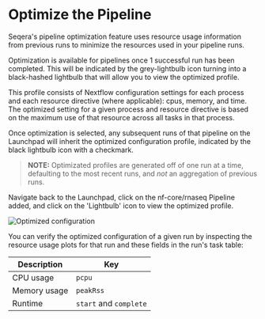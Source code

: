 # Optimize the Pipeline

Seqera's pipeline optimization feature uses resource usage information from previous runs to minimize the resources used in your pipeline runs.

Optimization is available for pipelines once 1 successful run has been completed. This will be indicated by the grey-lightbulb icon turning into a black-hashed lightbulb that will allow you to view the optimized profile. 

This profile consists of Nextflow configuration settings for each process and each resource directive (where applicable): cpus, memory, and time. The optimized setting for a given process and resource directive is based on the maximum use of that resource across all tasks in that process.

Once optimization is selected, any subsequent runs of that pipeline on the Launchpad will inherit the optimized configuration profile, indicated by the black lightbulb icon with a checkmark. 

> **NOTE:** Optimizated profiles are generated off of one run at a time, defaulting to the most recent runs, and _not_ an aggregation of previous runs.


Navigate back to the Launchpad, click on the nf-core/rnaseq Pipeline added, and click on the 'Lightbulb' icon to view the optimized profile.

![Optimized configuration](assets/optimize-configuration.gif)

You can verify the optimized configuration of a given run by inspecting the resource usage plots for that run and these fields in the run's task table:

| Description  | Key                    |
| ------------ | ---------------------- |
| CPU usage    | `pcpu`                 |
| Memory usage | `peakRss`              |
| Runtime      | `start` and `complete` |

